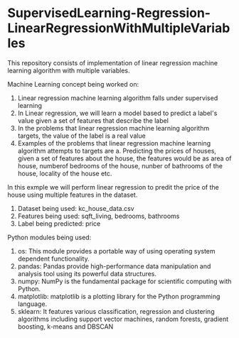 # SupervisedLearning-Regression-LinearRegressionWithMultipleVariables
This repository consists of implementation of linear regression machine learning algorithm with multiple variables.

Machine Learning concept being worked on:

1. Linear regression machine learning algorithm falls under supervised learning
2. In Linear regression, we will learn a model based to predict a label's value given a set of features that describe the label
3. In the problems that linear regression machine learning algorithm targets, the value of the label is a real value
4. Examples of the problems that linear regression machine learning algorithm attempts to targets are 
  a. Predicting the prices of houses, given a set of features about the house, the features would be as area of house, numberof bedrooms of the house, nunber of bathrooms of the house, locality of the house etc.

In this exmple we will perform linear regression to predit the price of the house using multiple features in the dataset.

1. Dataset being used: kc_house_data.csv
2. Features being used: sqft_living, bedrooms, bathrooms
3. Label being predicted: price

Python modules being used:
1. os: This module provides a portable way of using operating system dependent functionality.
2. pandas: Pandas provide high-performance data manipulation and analysis tool using its powerful data structures.
3. numpy: NumPy is the fundamental package for scientific computing with Python.
4. matplotlib: matplotlib is a plotting library for the Python programming language.
5. sklearn: It features various classification, regression and clustering algorithms including support vector machines, random forests, gradient boosting, k-means and DBSCAN
